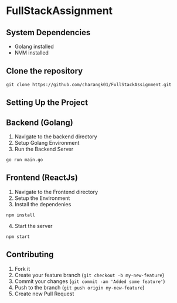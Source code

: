 # FullStackAssignment

## System Dependencies

  * Golang installed
  * NVM installed

## Clone the repository

```
git clone https://github.com/charangk01/FullStackAssignment.git
```

## Setting Up the Project
## Backend (Golang)

1. Navigate to the backend directory
2. Setup Golang Environment
3. Run the Backend Server
```
go run main.go
```

## Frontend (ReactJs)

1. Navigate to the Frontend directory
2. Setup the Environment
3. Install the dependenies
```
npm install
```

4. Start the server

```
npm start
```
## Contributing

1. Fork it
2. Create your feature branch (`git checkout -b my-new-feature`)
3. Commit your changes (`git commit -am 'Added some feature'`)
4. Push to the branch (`git push origin my-new-feature`)
5. Create new Pull Request
